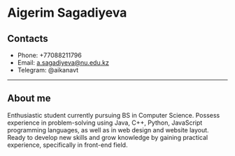 # Aigerim Sagadiyeva

## Contacts

- Phone: +77088211796
- Email: a.sagadiyeva@nu.edu.kz
- Telegram: @aikanavt

---

## About me

Enthusiastic student currently pursuing BS in Computer Science. Possess experience in problem-solving using Java, C++, Python, JavaScript programming languages, as well as in web design and website layout. Ready to develop new skills and grow knowledge by gaining practical experience, specifically in front-end field.
